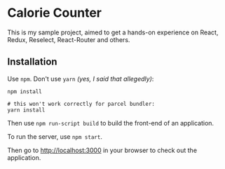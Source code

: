 # Calorie Counter

This is my sample project, aimed to get a hands-on experience on React, Redux, Reselect, React-Router and others.

## Installation

Use `npm`. Don't use `yarn` _(yes, I said that allegedly)_:

    npm install

    # this won't work correctly for parcel bundler:
    yarn install

Then use `npm run-script build` to build the front-end of an application.

To run the server, use `npm start`.

Then go to [http://localhost:3000](http://localhost:3000) in your browser to check out the application.
